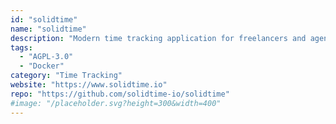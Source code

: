```yaml
---
id: "solidtime"
name: "solidtime"
description: "Modern time tracking application for freelancers and agencies."
tags:
  - "AGPL-3.0"
  - "Docker"
category: "Time Tracking"
website: "https://www.solidtime.io"
repo: "https://github.com/solidtime-io/solidtime"
#image: "/placeholder.svg?height=300&width=400"
---
```


